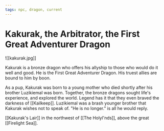 ```yaml
---
tags: npc, dragon, current
---
```

# Kakurak, the Arbitrator, the First Great Adventurer Dragon

![[kakurak.jpg]]

Kakurak is a bronze dragon who offers his allyship to those who would do it well and good. He is the First Great Adventurer Dragon. His truest allies are bound to him by boon. 

As a pup, Kakurak was born to a young mother who died shortly after his brother Luzikiemal was born. Together, the bronze dragons sought life's experience, and explored the world. Legend has it that they even braved the darkness of [[Kailkeep]]. Luzikiemal was a brash younger brother that Kakurak wishes not to speak of. "He is no longer." is all he would reply. 

[[Kakurak's Lair]] in the northwest of [[The Holyl'nds]], above the great [[Firelight Sea]].